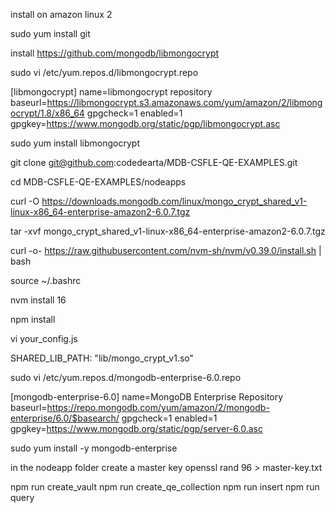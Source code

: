 install on amazon linux 2

sudo yum install git

install https://github.com/mongodb/libmongocrypt

sudo vi /etc/yum.repos.d/libmongocrypt.repo

[libmongocrypt]
name=libmongocrypt repository
baseurl=https://libmongocrypt.s3.amazonaws.com/yum/amazon/2/libmongocrypt/1.8/x86_64
gpgcheck=1
enabled=1
gpgkey=https://www.mongodb.org/static/pgp/libmongocrypt.asc

sudo yum install libmongocrypt

git clone git@github.com:codedearta/MDB-CSFLE-QE-EXAMPLES.git

cd MDB-CSFLE-QE-EXAMPLES/nodeapps

curl -O https://downloads.mongodb.com/linux/mongo_crypt_shared_v1-linux-x86_64-enterprise-amazon2-6.0.7.tgz

tar -xvf mongo_crypt_shared_v1-linux-x86_64-enterprise-amazon2-6.0.7.tgz

curl -o- https://raw.githubusercontent.com/nvm-sh/nvm/v0.39.0/install.sh | bash

source ~/.bashrc

nvm install 16

npm install

vi your_config.js

SHARED_LIB_PATH: "lib/mongo_crypt_v1.so"

sudo vi /etc/yum.repos.d/mongodb-enterprise-6.0.repo

[mongodb-enterprise-6.0]
name=MongoDB Enterprise Repository
baseurl=https://repo.mongodb.com/yum/amazon/2/mongodb-enterprise/6.0/$basearch/
gpgcheck=1
enabled=1
gpgkey=https://www.mongodb.org/static/pgp/server-6.0.asc

sudo yum install -y mongodb-enterprise
 
in the nodeapp folder create a master key
openssl rand 96 > master-key.txt

npm run create_vault
npm run create_qe_collection
npm run insert
npm run query